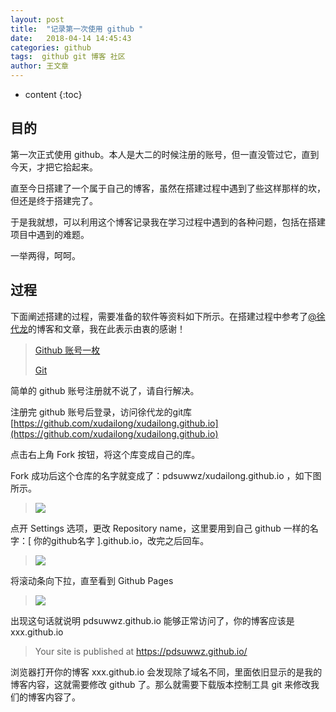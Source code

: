 ```yaml
---
layout: post
title:  "记录第一次使用 github "
date:   2018-04-14 14:45:43
categories: github
tags:  github git 博客 社区
author: 王文章
---
```


* content
{:toc}

## 目的

第一次正式使用 github。本人是大二的时候注册的账号，但一直没管过它，直到今天，才把它拾起来。

直至今日搭建了一个属于自己的博客，虽然在搭建过程中遇到了些这样那样的坎，但还是终于搭建完了。

于是我就想，可以利用这个博客记录我在学习过程中遇到的各种问题，包括在搭建项目中遇到的难题。

一举两得，呵呵。

## 过程

下面阐述搭建的过程，需要准备的软件等资料如下所示。在搭建过程中参考了[@徐代龙](https://blog.csdn.net/xudailong_blog)的博客和文章，我在此表示由衷的感谢！

> [Github 账号一枚](https://github.com/ "github")
>
> [Git](https://git-scm.com/ "git")

简单的 github 账号注册就不说了，请自行解决。

注册完 github 账号后登录，访问徐代龙的git库[https://github.com/xudailong/xudailong.github.io](https://github.com/xudailong/xudailong.github.io)

点击右上角 Fork 按钮，将这个库变成自己的库。

Fork 成功后这个仓库的名字就变成了：pdsuwwz/xudailong.github.io ，如下图所示。

> ![](https://i.imgur.com/c2pl6GL.jpg)

点开 Settings 选项，更改 Repository name，这里要用到自己 github 一样的名字：[ 你的github名字 ].github.io，改完之后回车。

> ![](https://i.imgur.com/fCHxJxq.jpg)

将滚动条向下拉，直至看到 Github Pages

> ![](https://i.imgur.com/YT8gbfP.jpg)

出现这句话就说明 pdsuwwz.github.io 能够正常访问了，你的博客应该是 xxx.github.io

> Your site is published at https://pdsuwwz.github.io/

浏览器打开你的博客 xxx.github.io 会发现除了域名不同，里面依旧显示的是我的博客内容，这就需要修改 github 了。那么就需要下载版本控制工具 git 来修改我们的博客内容了。


